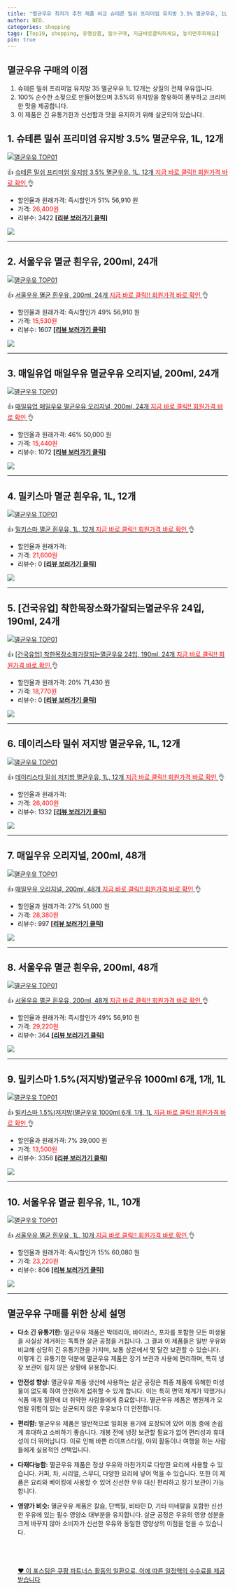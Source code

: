 ```yaml
---
title: "멸균우유 최저가 추천 제품 비교 슈테른 밀쉬 프리미엄 유지방 3.5% 멸균우유, 1L, 12개 가격 비교 최저가장점"
author: NEO.
categories: shopping
tags: [Top10, shopping, 유행상품, 필수구매, 지금바로클릭하세요, 놓치면후회해요]
pin: true
---
```

## 멸균우유 구매의 이점
1. 슈테른 밀쉬 프리미엄 유지방 35 멸균우유 1L 12개는 상질의 전체 우유입니다.
2. 100% 순수한 소젖으로 만들어졌으며 3.5%의 유지방을 함유하여 풍부하고 크리미한 맛을 제공합니다.
3. 이 제품은 긴 유통기한과 신선함과 맛을 유지하기 위해 살균되어 있습니다.

   

## 1. 슈테른 밀쉬 프리미엄 유지방 3.5% 멸균우유, 1L, 12개

[![멸균우유 TOP01](https://thumbnail8.coupangcdn.com/thumbnails/remote/490x490ex/image/retail/images/7220221008867284-7d0c9850-17fc-4e58-8015-2de6a275730b.jpg)](https://link.coupang.com/re/AFFSDP?lptag=AF3617701&subid=GithubCoopas&pageKey=7643508751&traceid=V0-153&itemId=20317054862&vendorItemId=87375621236)


👍 [슈테른 밀쉬 프리미엄 유지방 3.5% 멸균우유, 1L, 12개 <font color=red> 지금 바로 클릭!! 회원가격 바로 확인 </font> ](https://link.coupang.com/re/AFFSDP?lptag=AF3617701&subid=GithubCoopas&pageKey=7643508751&traceid=V0-153&itemId=20317054862&vendorItemId=87375621236) 👌 


- 할인율과 원래가격: 즉시할인가 51%  56,910   원
- 가격: <span style='color:red'>26,400원</span>
- 리뷰수: 3422  [**[리뷰 보러가기 클릭]**](https://link.coupang.com/re/AFFSDP?lptag=AF3617701&subid=GithubCoopas&pageKey=7643508751&traceid=V0-153&itemId=20317054862&vendorItemId=87375621236)

[![](/discount_price.png)](https://link.coupang.com/re/AFFSDP?lptag=AF3617701&subid=GithubCoopas&pageKey=7643508751&traceid=V0-153&itemId=20317054862&vendorItemId=87375621236)

---


   

## 2. 서울우유 멸균 흰우유, 200ml, 24개

[![멸균우유 TOP01](https://thumbnail6.coupangcdn.com/thumbnails/remote/490x490ex/image/retail/images/9291456332286-22a1a3cd-943b-4f4b-a7a2-a48ab499d21e.jpg)](https://link.coupang.com/re/AFFSDP?lptag=AF3617701&subid=GithubCoopas&pageKey=4975075206&traceid=V0-153&itemId=1018465839&vendorItemId=71237681228)


👍 [서울우유 멸균 흰우유, 200ml, 24개 <font color=red> 지금 바로 클릭!! 회원가격 바로 확인 </font> ](https://link.coupang.com/re/AFFSDP?lptag=AF3617701&subid=GithubCoopas&pageKey=4975075206&traceid=V0-153&itemId=1018465839&vendorItemId=71237681228) 👌 


- 할인율과 원래가격: 즉시할인가 49%  56,910   원
- 가격: <span style='color:red'>15,530원</span>
- 리뷰수: 1607  [**[리뷰 보러가기 클릭]**](https://link.coupang.com/re/AFFSDP?lptag=AF3617701&subid=GithubCoopas&pageKey=4975075206&traceid=V0-153&itemId=1018465839&vendorItemId=71237681228)

[![](/discount_price.png)](https://link.coupang.com/re/AFFSDP?lptag=AF3617701&subid=GithubCoopas&pageKey=4975075206&traceid=V0-153&itemId=1018465839&vendorItemId=71237681228)

---


   

## 3. 매일유업 매일우유 멸균우유 오리지널, 200ml, 24개

[![멸균우유 TOP01](https://thumbnail6.coupangcdn.com/thumbnails/remote/490x490ex/image/retail/images/7886005191713120-ebe01e75-c85b-4e91-aa45-1234d8b7d758.jpg)](https://link.coupang.com/re/AFFSDP?lptag=AF3617701&subid=GithubCoopas&pageKey=4708084849&traceid=V0-153&itemId=4358863&vendorItemId=3000244429)


👍 [매일유업 매일우유 멸균우유 오리지널, 200ml, 24개 <font color=red> 지금 바로 클릭!! 회원가격 바로 확인 </font> ](https://link.coupang.com/re/AFFSDP?lptag=AF3617701&subid=GithubCoopas&pageKey=4708084849&traceid=V0-153&itemId=4358863&vendorItemId=3000244429) 👌 


- 할인율과 원래가격: 46%  50,000   원
- 가격: <span style='color:red'>15,440원</span>
- 리뷰수: 1072  [**[리뷰 보러가기 클릭]**](https://link.coupang.com/re/AFFSDP?lptag=AF3617701&subid=GithubCoopas&pageKey=4708084849&traceid=V0-153&itemId=4358863&vendorItemId=3000244429)

[![](/discount_price.png)](https://link.coupang.com/re/AFFSDP?lptag=AF3617701&subid=GithubCoopas&pageKey=4708084849&traceid=V0-153&itemId=4358863&vendorItemId=3000244429)

---


   

## 4. 밀키스마 멸균 흰우유, 1L, 12개

[![멸균우유 TOP01](https://thumbnail6.coupangcdn.com/thumbnails/remote/490x490ex/image/retail/images/8061597634916872-46ee5b74-bbf5-4188-8f48-0a8ddf78d9d6.jpg)](https://link.coupang.com/re/AFFSDP?lptag=AF3617701&subid=GithubCoopas&pageKey=6295992203&traceid=V0-153&itemId=968159397&vendorItemId=5375467624)


👍 [밀키스마 멸균 흰우유, 1L, 12개 <font color=red> 지금 바로 클릭!! 회원가격 바로 확인 </font> ](https://link.coupang.com/re/AFFSDP?lptag=AF3617701&subid=GithubCoopas&pageKey=6295992203&traceid=V0-153&itemId=968159397&vendorItemId=5375467624) 👌 


- 할인율과 원래가격: 
- 가격: <span style='color:red'>21,600원</span>
- 리뷰수: 0  [**[리뷰 보러가기 클릭]**](https://link.coupang.com/re/AFFSDP?lptag=AF3617701&subid=GithubCoopas&pageKey=6295992203&traceid=V0-153&itemId=968159397&vendorItemId=5375467624)

[![](/discount_price.png)](https://link.coupang.com/re/AFFSDP?lptag=AF3617701&subid=GithubCoopas&pageKey=6295992203&traceid=V0-153&itemId=968159397&vendorItemId=5375467624)

---


   

## 5. [건국유업] 착한목장소화가잘되는멸균우유 24입, 190ml, 24개

[![멸균우유 TOP01](https://thumbnail8.coupangcdn.com/thumbnails/remote/490x490ex/image/vendor_inventory/92a5/84a18c5dae1f22103f141c4e5c62ecc2245fed2d5b465082f732faa187d6.jpg)](https://link.coupang.com/re/AFFSDP?lptag=AF3617701&subid=GithubCoopas&pageKey=7273170014&traceid=V0-153&itemId=18123690910&vendorItemId=87438724950)


👍 [[건국유업] 착한목장소화가잘되는멸균우유 24입, 190ml, 24개 <font color=red> 지금 바로 클릭!! 회원가격 바로 확인 </font> ](https://link.coupang.com/re/AFFSDP?lptag=AF3617701&subid=GithubCoopas&pageKey=7273170014&traceid=V0-153&itemId=18123690910&vendorItemId=87438724950) 👌 


- 할인율과 원래가격: 20%  71,430   원
- 가격: <span style='color:red'>18,770원</span>
- 리뷰수: 0  [**[리뷰 보러가기 클릭]**](https://link.coupang.com/re/AFFSDP?lptag=AF3617701&subid=GithubCoopas&pageKey=7273170014&traceid=V0-153&itemId=18123690910&vendorItemId=87438724950)

[![](/discount_price.png)](https://link.coupang.com/re/AFFSDP?lptag=AF3617701&subid=GithubCoopas&pageKey=7273170014&traceid=V0-153&itemId=18123690910&vendorItemId=87438724950)

---


   

## 6. 데이리스타 밀쉬 저지방 멸균우유, 1L, 12개

[![멸균우유 TOP01](https://thumbnail8.coupangcdn.com/thumbnails/remote/490x490ex/image/retail/images/5260875279929043-dd01ad4b-0f63-4dda-8ec9-fde789f00bf1.jpg)](https://link.coupang.com/re/AFFSDP?lptag=AF3617701&subid=GithubCoopas&pageKey=7193817761&traceid=V0-153&itemId=18168919800&vendorItemId=84882074697)


👍 [데이리스타 밀쉬 저지방 멸균우유, 1L, 12개 <font color=red> 지금 바로 클릭!! 회원가격 바로 확인 </font> ](https://link.coupang.com/re/AFFSDP?lptag=AF3617701&subid=GithubCoopas&pageKey=7193817761&traceid=V0-153&itemId=18168919800&vendorItemId=84882074697) 👌 


- 할인율과 원래가격: 
- 가격: <span style='color:red'>26,400원</span>
- 리뷰수: 1332  [**[리뷰 보러가기 클릭]**](https://link.coupang.com/re/AFFSDP?lptag=AF3617701&subid=GithubCoopas&pageKey=7193817761&traceid=V0-153&itemId=18168919800&vendorItemId=84882074697)

[![](/discount_price.png)](https://link.coupang.com/re/AFFSDP?lptag=AF3617701&subid=GithubCoopas&pageKey=7193817761&traceid=V0-153&itemId=18168919800&vendorItemId=84882074697)

---


   

## 7. 매일우유 오리지널, 200ml, 48개

[![멸균우유 TOP01](https://thumbnail7.coupangcdn.com/thumbnails/remote/490x490ex/image/retail/images/7183993123253258-68772cf6-25df-41e0-a2ff-cd13775e61dc.jpg)](https://link.coupang.com/re/AFFSDP?lptag=AF3617701&subid=GithubCoopas&pageKey=4708084849&traceid=V0-153&itemId=7806973944&vendorItemId=84639390883)


👍 [매일우유 오리지널, 200ml, 48개 <font color=red> 지금 바로 클릭!! 회원가격 바로 확인 </font> ](https://link.coupang.com/re/AFFSDP?lptag=AF3617701&subid=GithubCoopas&pageKey=4708084849&traceid=V0-153&itemId=7806973944&vendorItemId=84639390883) 👌 


- 할인율과 원래가격: 27%  51,000   원
- 가격: <span style='color:red'>28,380원</span>
- 리뷰수: 997  [**[리뷰 보러가기 클릭]**](https://link.coupang.com/re/AFFSDP?lptag=AF3617701&subid=GithubCoopas&pageKey=4708084849&traceid=V0-153&itemId=7806973944&vendorItemId=84639390883)

[![](/discount_price.png)](https://link.coupang.com/re/AFFSDP?lptag=AF3617701&subid=GithubCoopas&pageKey=4708084849&traceid=V0-153&itemId=7806973944&vendorItemId=84639390883)

---


   

## 8. 서울우유 멸균 흰우유, 200ml, 48개

[![멸균우유 TOP01](https://thumbnail10.coupangcdn.com/thumbnails/remote/490x490ex/image/retail/images/643598842263555-6a82679f-3c42-4724-9c4a-f19b34f64ed0.jpg)](https://link.coupang.com/re/AFFSDP?lptag=AF3617701&subid=GithubCoopas&pageKey=4975075206&traceid=V0-153&itemId=17910004106&vendorItemId=85072693107)


👍 [서울우유 멸균 흰우유, 200ml, 48개 <font color=red> 지금 바로 클릭!! 회원가격 바로 확인 </font> ](https://link.coupang.com/re/AFFSDP?lptag=AF3617701&subid=GithubCoopas&pageKey=4975075206&traceid=V0-153&itemId=17910004106&vendorItemId=85072693107) 👌 


- 할인율과 원래가격: 즉시할인가 49%  56,910   원
- 가격: <span style='color:red'>29,220원</span>
- 리뷰수: 364  [**[리뷰 보러가기 클릭]**](https://link.coupang.com/re/AFFSDP?lptag=AF3617701&subid=GithubCoopas&pageKey=4975075206&traceid=V0-153&itemId=17910004106&vendorItemId=85072693107)

[![](/discount_price.png)](https://link.coupang.com/re/AFFSDP?lptag=AF3617701&subid=GithubCoopas&pageKey=4975075206&traceid=V0-153&itemId=17910004106&vendorItemId=85072693107)

---


   

## 9. 밀키스마 1.5%(저지방)멸균우유 1000ml 6개, 1개, 1L

[![멸균우유 TOP01](https://thumbnail9.coupangcdn.com/thumbnails/remote/490x490ex/image/vendor_inventory/d748/6b4852724dd7c064529207fbba120c018d517564b8a4db96fd1a9a70b9e4.jpg)](https://link.coupang.com/re/AFFSDP?lptag=AF3617701&subid=GithubCoopas&pageKey=7761686206&traceid=V0-153&itemId=20946635043&vendorItemId=88012763507)


👍 [밀키스마 1.5%(저지방)멸균우유 1000ml 6개, 1개, 1L <font color=red> 지금 바로 클릭!! 회원가격 바로 확인 </font> ](https://link.coupang.com/re/AFFSDP?lptag=AF3617701&subid=GithubCoopas&pageKey=7761686206&traceid=V0-153&itemId=20946635043&vendorItemId=88012763507) 👌 


- 할인율과 원래가격: 7%  39,000   원
- 가격: <span style='color:red'>13,500원</span>
- 리뷰수: 3356  [**[리뷰 보러가기 클릭]**](https://link.coupang.com/re/AFFSDP?lptag=AF3617701&subid=GithubCoopas&pageKey=7761686206&traceid=V0-153&itemId=20946635043&vendorItemId=88012763507)

[![](/discount_price.png)](https://link.coupang.com/re/AFFSDP?lptag=AF3617701&subid=GithubCoopas&pageKey=7761686206&traceid=V0-153&itemId=20946635043&vendorItemId=88012763507)

---


   

## 10. 서울우유 멸균 흰우유, 1L, 10개

[![멸균우유 TOP01](https://thumbnail10.coupangcdn.com/thumbnails/remote/490x490ex/image/retail/images/7876444251993360-64eb10f9-563d-46bb-b82c-8e1720ef7107.jpg)](https://link.coupang.com/re/AFFSDP?lptag=AF3617701&subid=GithubCoopas&pageKey=4975075206&traceid=V0-153&itemId=18136475750&vendorItemId=3001406678)


👍 [서울우유 멸균 흰우유, 1L, 10개 <font color=red> 지금 바로 클릭!! 회원가격 바로 확인 </font> ](https://link.coupang.com/re/AFFSDP?lptag=AF3617701&subid=GithubCoopas&pageKey=4975075206&traceid=V0-153&itemId=18136475750&vendorItemId=3001406678) 👌 


- 할인율과 원래가격: 즉시할인가 15%  60,080   원
- 가격: <span style='color:red'>23,220원</span>
- 리뷰수: 806  [**[리뷰 보러가기 클릭]**](https://link.coupang.com/re/AFFSDP?lptag=AF3617701&subid=GithubCoopas&pageKey=4975075206&traceid=V0-153&itemId=18136475750&vendorItemId=3001406678)

[![](/discount_price.png)](https://link.coupang.com/re/AFFSDP?lptag=AF3617701&subid=GithubCoopas&pageKey=4975075206&traceid=V0-153&itemId=18136475750&vendorItemId=3001406678)

---
## 멸균우유 구매를 위한 상세 설명
* **다소 긴 유통기한:** 멸균우유 제품은 박테리아, 바이러스, 포자를 포함한 모든 미생물을 사실상 제거하는 독특한 살균 공정을 거칩니다. 그 결과 이 제품들은 일반 우유와 비교해 상당히 긴 유통기한을 가지며, 보통 상온에서 몇 달간 보관할 수 있습니다. 이렇게 긴 유통기한 덕분에 멸균우유 제품은 장기 보관과 사용에 편리하며, 특히 냉장 보관이 쉽지 않은 상황에 유용합니다.


* **안전성 향상:** 멸균우유 제품 생산에 사용하는 살균 공정은 최종 제품에 유해한 미생물이 없도록 하여 안전하게 섭취할 수 있게 합니다. 이는 특히 면역 체계가 약했거나 식품 매개 질환에 더 취약한 사람들에게 중요합니다. 멸균우유 제품은 병원체가 오염될 위험이 있는 살균되지 않은 우유보다 더 안전합니다.


* **편리함:** 멸균우유 제품은 일반적으로 일회용 용기에 포장되어 있어 이동 중에 손쉽게 휴대하고 소비하기 좋습니다. 개봉 전에 냉장 보관할 필요가 없어 편리성과 휴대성이 더 뛰어납니다. 이로 인해 바쁜 라이프스타일, 야외 활동이나 여행을 하는 사람들에게 실용적인 선택입니다.


* **다재다능함:** 멸균우유 제품은 정상 우유와 마찬가지로 다양한 요리에 사용할 수 있습니다. 커피, 차, 시리얼, 스무디, 다양한 요리에 넣어 먹을 수 있습니다. 또한 이 제품은 요리와 베이킹에 사용할 수 있어 신선한 우유 대신 편리하고 장기 보관이 가능합니다.


* **영양가 비슷:** 멸균우유 제품은 칼슘, 단백질, 비타민 D, 기타 미네랄을 포함한 신선한 우유에 있는 필수 영양소 대부분을 유지합니다. 살균 공정은 우유의 영양 성분을 크게 바꾸지 않아 소비자가 신선한 우유와 동일한 영양상의 이점을 얻을 수 있습니다.<br><br><br><br><br> [ ❤  이 포스팅은 쿠팡 파트너스 활동의 일환으로, 이에 따른 일정액의 수수료를 제공받습니다](https://link.coupang.com/a/bcEFyh)